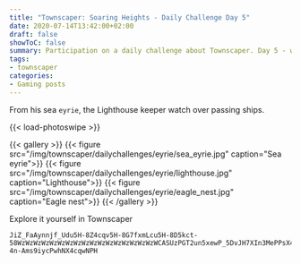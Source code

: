 ```yaml
---
title: "Townscaper: Soaring Heights - Daily Challenge Day 5"
date: 2020-07-14T13:42:00+02:00
draft: false
showToC: false
summary: Participation on a daily challenge about Townscaper. Day 5 - world Eyrie.
tags:
- townscaper
categories:
- Gaming posts
---
```


From his sea `eyrie`, the Lighthouse keeper watch over passing ships.

{{< load-photoswipe >}}

{{< gallery >}}
  {{< figure src="/img/townscaper/dailychallenges/eyrie/sea_eyrie.jpg" caption="Sea eyrie">}}
  {{< figure src="/img/townscaper/dailychallenges/eyrie/lighthouse.jpg" caption="Lighthouse">}}
  {{< figure src="/img/townscaper/dailychallenges/eyrie/eagle_nest.jpg" caption="Eagle nest">}}
{{< /gallery >}}

Explore it yourself in Townscaper

```text
JiZ_FaAynnjf_Udu5H-8Z4cqv5H-8G7fxmLcu5H-8D5kct-58WzWzWzWzWzWzWzWzWzWzWzWzWzWzWzWzWzWCASUzPGT2un5xewP_5DvJH7XIn3MePPsX4T9N-4n-Ams9iycPwhNX4cqwNPH
```
